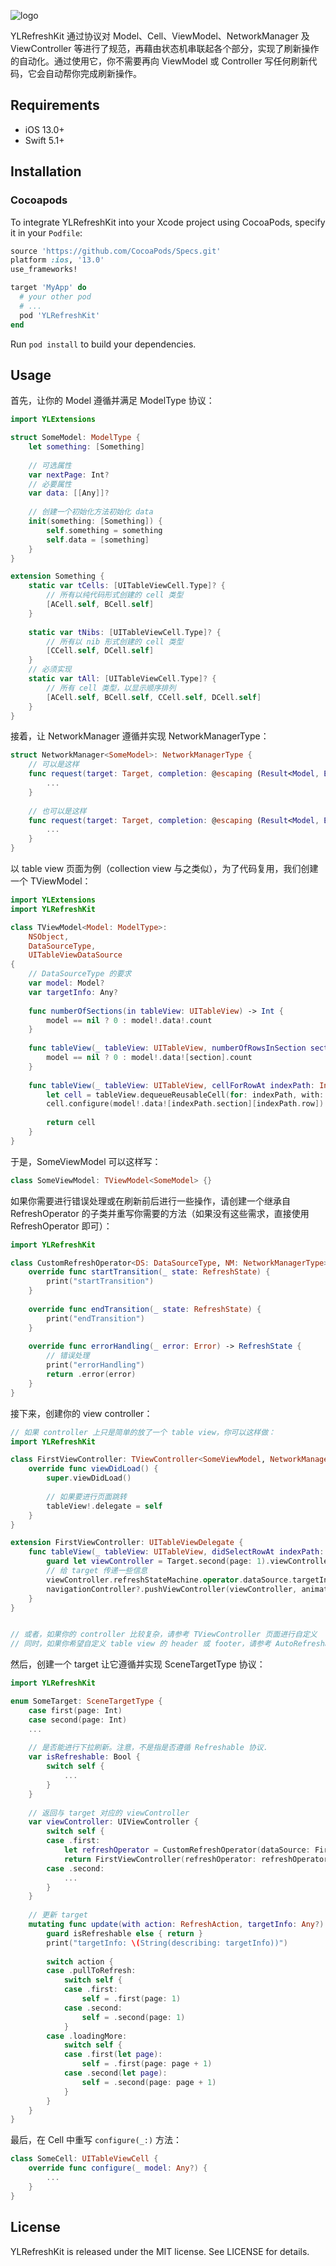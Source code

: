 ![logo](logo.png)

YLRefreshKit 通过协议对 Model、Cell、ViewModel、NetworkManager 及 ViewController 等进行了规范，再藉由状态机串联起各个部分，实现了刷新操作的自动化。通过使用它，你不需要再向 ViewModel 或 Controller 写任何刷新代码，它会自动帮你完成刷新操作。



## Requirements

* iOS 13.0+
* Swift 5.1+



## Installation

### Cocoapods

To integrate YLRefreshKit into your Xcode project using CocoaPods, specify it in your `Podfile`:

```ruby
source 'https://github.com/CocoaPods/Specs.git'
platform :ios, '13.0'
use_frameworks!

target 'MyApp' do
  # your other pod
  # ...
  pod 'YLRefreshKit'
end
```

Run `pod install` to build your dependencies.



## Usage

首先，让你的 Model 遵循并满足 ModelType 协议：

```swift
import YLExtensions

struct SomeModel: ModelType {
    let something: [Something]
    
    // 可选属性
    var nextPage: Int?
    // 必要属性
    var data: [[Any]]?
    
    // 创建一个初始化方法初始化 data
    init(something: [Something]) {
        self.something = something
        self.data = [something]
    }
}

extension Something {
    static var tCells: [UITableViewCell.Type]? {
        // 所有以纯代码形式创建的 cell 类型
        [ACell.self, BCell.self]
    }
    
    static var tNibs: [UITableViewCell.Type]? {
        // 所有以 nib 形式创建的 cell 类型
        [CCell.self, DCell.self]
    }
    // 必须实现
    static var tAll: [UITableViewCell.Type]? {
        // 所有 cell 类型，以显示顺序排列
        [ACell.self, BCell.self, CCell.self, DCell.self]
    }
}
```

接着，让 NetworkManager 遵循并实现 NetworkManagerType：

```swift
struct NetworkManager<SomeModel>: NetworkManagerType {
    // 可以是这样
    func request(target: Target, completion: @escaping (Result<Model, Error>) -> Void) {
        ...
    }
    
    // 也可以是这样
    func request(target: Target, completion: @escaping (Result<Model, Error>) -> Void) -> <#something#> {
        ...
    }
}
```

以 table view 页面为例（collection view 与之类似），为了代码复用，我们创建一个 TViewModel：

```swift
import YLExtensions
import YLRefreshKit

class TViewModel<Model: ModelType>:
    NSObject,
    DataSourceType,
    UITableViewDataSource
{
    // DataSourceType 的要求
    var model: Model?
    var targetInfo: Any?
    
    func numberOfSections(in tableView: UITableView) -> Int {
        model == nil ? 0 : model!.data!.count
    }
    
    func tableView(_ tableView: UITableView, numberOfRowsInSection section: Int) -> Int {
        model == nil ? 0 : model!.data![section].count
    }
    
    func tableView(_ tableView: UITableView, cellForRowAt indexPath: IndexPath) -> UITableViewCell {
        let cell = tableView.dequeueReusableCell(for: indexPath, with: Model.tAll!)
        cell.configure(model!.data![indexPath.section][indexPath.row])
        
        return cell
    }
}
```

于是，SomeViewModel 可以这样写：

```swift
class SomeViewModel: TViewModel<SomeModel> {}
```

如果你需要进行错误处理或在刷新前后进行一些操作，请创建一个继承自 RefreshOperator 的子类并重写你需要的方法（如果没有这些需求，直接使用 RefreshOperator 即可）：

```swift
import YLRefreshKit

class CustomRefreshOperator<DS: DataSourceType, NM: NetworkManagerType>: RefreshOperator<DS, NM> where DS.Model == NM.Model {
    override func startTransition(_ state: RefreshState) {
        print("startTransition")
    }
    
    override func endTransition(_ state: RefreshState) {
        print("endTransition")
    }
    
    override func errorHandling(_ error: Error) -> RefreshState {
        // 错误处理
        print("errorHandling")
        return .error(error)
    }
}
```

接下来，创建你的 view controller：

```swift
// 如果 controller 上只是简单的放了一个 table view，你可以这样做：
import YLRefreshKit

class FirstViewController: TViewController<SomeViewModel, NetworkManager<SomeModel>, CustomRefreshOperator<SomeViewModel, NetworkManager<SomeModel>>> { 
    override func viewDidLoad() {
        super.viewDidLoad()
        
        // 如果要进行页面跳转
        tableView!.delegate = self
    }
}

extension FirstViewController: UITableViewDelegate {
    func tableView(_ tableView: UITableView, didSelectRowAt indexPath: IndexPath) {
        guard let viewController = Target.second(page: 1).viewController as? SecondViewController else { return }
        // 给 target 传递一些信息
        viewController.refreshStateMachine.operator.dataSource.targetInfo = "some info"
        navigationController?.pushViewController(viewController, animated: true)
    }
}


// 或者，如果你的 controller 比较复杂，请参考 TViewController 页面进行自定义
// 同时，如果你希望自定义 table view 的 header 或 footer，请参考 AutoRefreshable.swift 页面
```

然后，创建一个 target 让它遵循并实现 SceneTargetType 协议：

```swift
import YLRefreshKit

enum SomeTarget: SceneTargetType {
    case first(page: Int)
    case second(page: Int)
    ...
    
    // 是否能进行下拉刷新。注意，不是指是否遵循 Refreshable 协议.
    var isRefreshable: Bool {
        switch self {
            ...
        }
    }
    
    // 返回与 target 对应的 viewController
    var viewController: UIViewController {
        switch self {
        case .first:
            let refreshOperator = CustomRefreshOperator(dataSource: FirstViewModel(), networkManager: NetworkManager<FirstModel>(), target: SomeTarget.first(page: 1))
            return FirstViewController(refreshOperator: refreshOperator)
        case .second:
            ...
        }
    }
    
    // 更新 target
    mutating func update(with action: RefreshAction, targetInfo: Any?) {
        guard isRefreshable else { return }
        print("targetInfo: \(String(describing: targetInfo))")
        
        switch action {
        case .pullToRefresh:
            switch self {
            case .first:
                self = .first(page: 1)
            case .second:
                self = .second(page: 1)
            }
        case .loadingMore:
            switch self {
            case .first(let page):
                self = .first(page: page + 1)
            case .second(let page):
                self = .second(page: page + 1)
            }
        }
    }
}
```

最后，在 Cell 中重写 `configure(_:)` 方法：

```swift
class SomeCell: UITableViewCell {
    override func configure(_ model: Any?) {
        ...
    }
}
```



## License

YLRefreshKit is released under the MIT license. See LICENSE for details.